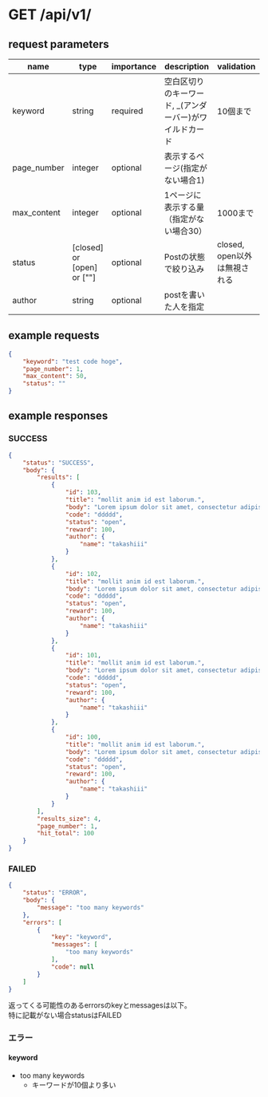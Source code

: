 # GET /api/v1/
## request parameters
| name | type | importance | description | validation | 
| ---- | ---- | ---------- | ----------- | ---------- | 
| keyword | string | required | 空白区切りのキーワード, _(アンダーバー)がワイルドカード | 10個まで | 
| page_number | integer | optional | 表示するページ(指定がない場合1) |  | 
| max_content | integer | optional | 1ページに表示する量（指定がない場合30） | 1000まで | 
| status | [closed] or [open] or [""] | optional | Postの状態で絞り込み | closed, open以外は無視される | 
| author | string | optional | postを書いた人を指定 |  | 
## example requests
```json
{
    "keyword": "test code hoge",
    "page_number": 1,
    "max_content": 50,
    "status": ""
}
```
## example responses
### SUCCESS
```json
{
    "status": "SUCCESS",
    "body": {
        "results": [
            {
                "id": 103,
                "title": "mollit anim id est laborum.",
                "body": "Lorem ipsum dolor sit amet, consectetur adipiscing elit, sed do eiusmod tempor incididunt ut labore et dolore magna aliqua. Ut enim ad minim veniam, quis nostrud exercitation ullamco laboris nisi ut aliquip ex ea commodo consequat. Duis aute irure dolor in reprehenderit in voluptate velit esse cillum dolore eu fugiat nulla pariatur. Excepteur sint occaecat cupidatat non proident, sunt in culpa qui officia deserunt mollit anim id est laborum.",
                "code": "ddddd",
                "status": "open",
                "reward": 100,
                "author": {
                    "name": "takashiii"
                }
            },
            {
                "id": 102,
                "title": "mollit anim id est laborum.",
                "body": "Lorem ipsum dolor sit amet, consectetur adipiscing elit, sed do eiusmod tempor incididunt ut labore et dolore magna aliqua. Ut enim ad minim veniam, quis nostrud exercitation ullamco laboris nisi ut aliquip ex ea commodo consequat. Duis aute irure dolor in reprehenderit in voluptate velit esse cillum dolore eu fugiat nulla pariatur. Excepteur sint occaecat cupidatat non proident, sunt in culpa qui officia deserunt mollit anim id est laborum.",
                "code": "ddddd",
                "status": "open",
                "reward": 100,
                "author": {
                    "name": "takashiii"
                }
            },
            {
                "id": 101,
                "title": "mollit anim id est laborum.",
                "body": "Lorem ipsum dolor sit amet, consectetur adipiscing elit, sed do eiusmod tempor incididunt ut labore et dolore magna aliqua. Ut enim ad minim veniam, quis nostrud exercitation ullamco laboris nisi ut aliquip ex ea commodo consequat. Duis aute irure dolor in reprehenderit in voluptate velit esse cillum dolore eu fugiat nulla pariatur. Excepteur sint occaecat cupidatat non proident, sunt in culpa qui officia deserunt mollit anim id est laborum.",
                "code": "ddddd",
                "status": "open",
                "reward": 100,
                "author": {
                    "name": "takashiii"
                }
            },
            {
                "id": 100,
                "title": "mollit anim id est laborum.",
                "body": "Lorem ipsum dolor sit amet, consectetur adipiscing elit, sed do eiusmod tempor incididunt ut labore et dolore magna aliqua. Ut enim ad minim veniam, quis nostrud exercitation ullamco laboris nisi ut aliquip ex ea commodo consequat. Duis aute irure dolor in reprehenderit in voluptate velit esse cillum dolore eu fugiat nulla pariatur. Excepteur sint occaecat cupidatat non proident, sunt in culpa qui officia deserunt mollit anim id est laborum.",
                "code": "ddddd",
                "status": "open",
                "reward": 100,
                "author": {
                    "name": "takashiii"
                }
            }
        ],
        "results_size": 4,
        "page_number": 1,
        "hit_total": 100
    }
}
```
### FAILED
```json
{
    "status": "ERROR",
    "body": {
        "message": "too many keywords"
    },
    "errors": [
        {
            "key": "keyword",
            "messages": [
                "too many keywords"
            ],
            "code": null
        }
    ]
}
```
返ってくる可能性のあるerrorsのkeyとmessagesは以下。  
特に記載がない場合statusはFAILED
### エラー
#### keyword
- too many keywords
  - キーワードが10個より多い

